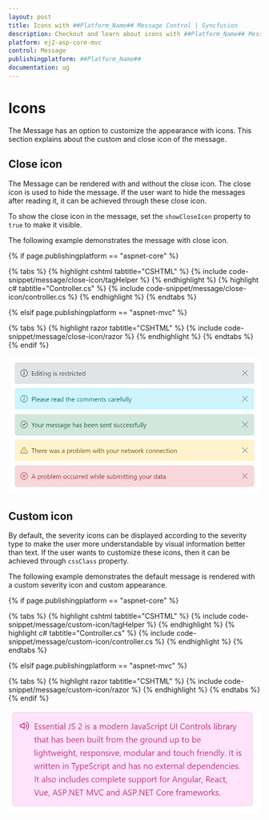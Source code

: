 ```yaml
---
layout: post
title: Icons with ##Platform_Name## Message Control | Syncfusion
description: Checkout and learn about icons with ##Platform_Name## Message control of Syncfusion Essential JS 2 and more details.
platform: ej2-asp-core-mvc
control: Message
publishingplatform: ##Platform_Name##
documentation: ug
---
```


# Icons

The Message has an option to customize the appearance with icons. This section explains about the custom and close icon of the message.

## Close icon

The Message can be rendered with and without the close icon. The close icon is used to hide the message. If the user want to hide the messages after reading it, it can be achieved through these close icon.

To show the close icon in the message, set the `showCloseIcon` property to `true` to make it visible.

The following example demonstrates the message with close icon.

{% if page.publishingplatform == "aspnet-core" %}

{% tabs %}
{% highlight cshtml tabtitle="CSHTML" %}
{% include code-snippet/message/close-icon/tagHelper %}
{% endhighlight %}
{% highlight c# tabtitle="Controller.cs" %}
{% include code-snippet/message/close-icon/controller.cs %}
{% endhighlight %}
{% endtabs %}

{% elsif page.publishingplatform == "aspnet-mvc" %}

{% tabs %}
{% highlight razor tabtitle="CSHTML" %}
{% include code-snippet/message/close-icon/razor %}
{% endhighlight %}
{% endtabs %}
{% endif %}

![ASP.NET MVC Message Control Close Icon](images/message-close-icon.png)

## Custom icon

By default, the severity icons can be displayed according to the severity type to make the user more understandable by visual information better than text. If the user wants to customize these icons, then it can be achieved through `cssClass` property.

The following example demonstrates the default message is rendered with a custom severity icon and custom appearance.

{% if page.publishingplatform == "aspnet-core" %}

{% tabs %}
{% highlight cshtml tabtitle="CSHTML" %}
{% include code-snippet/message/custom-icon/tagHelper %}
{% endhighlight %}
{% highlight c# tabtitle="Controller.cs" %}
{% include code-snippet/message/custom-icon/controller.cs %}
{% endhighlight %}
{% endtabs %}

{% elsif page.publishingplatform == "aspnet-mvc" %}

{% tabs %}
{% highlight razor tabtitle="CSHTML" %}
{% include code-snippet/message/custom-icon/razor %}
{% endhighlight %}
{% endtabs %}
{% endif %}

![Message Control Custom Icon](images/message-custom-icon.png)
